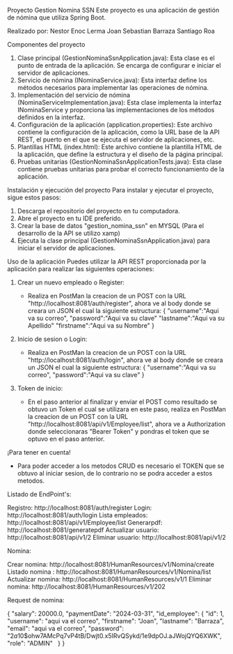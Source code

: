 Proyecto Gestion Nomina SSN
Este proyecto es una aplicación de gestión de nómina que utiliza Spring Boot.

Realizado por:
Nestor Enoc Lerma
Joan Sebastian Barraza
Santiago Roa

Componentes del proyecto

1. Clase principal (GestionNominaSsnApplication.java): Esta clase es el punto de entrada de la aplicación. Se encarga de configurar e iniciar el servidor de aplicaciones.
2. Servicio de nómina (INominaService.java): Esta interfaz define los métodos necesarios para implementar las operaciones de nómina.
3. Implementación del servicio de nómina (NominaServiceImplementation.java): Esta clase implementa la interfaz INominaService y proporciona las implementaciones de los métodos definidos en la interfaz.
4. Configuración de la aplicación (application.properties): Este archivo contiene la configuración de la aplicación, como la URL base de la API REST, el puerto en el que se ejecuta el servidor de aplicaciones, etc.
5. Plantillas HTML (index.html): Este archivo contiene la plantilla HTML de la aplicación, que define la estructura y el diseño de la página principal.
6. Pruebas unitarias (GestionNominaSsnApplicationTests.java): Esta clase contiene pruebas unitarias para probar el correcto funcionamiento de la aplicación.

Instalación y ejecución del proyecto
Para instalar y ejecutar el proyecto, sigue estos pasos:

1. Descarga el repositorio del proyecto en tu computadora.
2. Abre el proyecto en tu IDE preferido.
3. Crear la base de datos "gestion_nomina_ssn" en MYSQL (Para el desarrollo de la API se utilizo xamp)
4. Ejecuta la clase principal (GestionNominaSsnApplication.java) para iniciar el servidor de aplicaciones.

	
Uso de la aplicación
Puedes utilizar la API REST proporcionada por la aplicación para realizar las siguientes operaciones:

1. Crear un nuevo empleado o Register:
   - Realiza en PostMan la creacion de un POST con la URL "http://localhost:8081/auth/register", ahora ve al body donde se creara un JSON el cual la siguiente estructura: 
	{
    "username":"Aqui va su correo",
    "password":"Aqui va su clave"
    "lastname":"Aqui va su Apellido"
    "firstname":"Aqui va su Nombre"
	}

2. Inicio de sesion o Login:
   - Realiza en PostMan la creacion de un POST con la URL "http://localhost:8081/auth/login", ahora ve al body donde se creara un JSON el cual la siguiente estructura: 
	{
    "username":"Aqui va su correo",
    "password":"Aqui va su clave"
	} 

3. Token de inicio:
   - En el paso anterior al finalizar y enviar el POST como resultado se obtuvo un Token el cual se utilizara en este paso, realiza en PostMan la creacion de un POST con la URL "http://localhost:8081/api/v1/Employee/list", ahora ve a Authorization donde seleccionaras "Bearer Token" y pondras el token que se optuvo en el paso anterior.


¡Para tener en cuenta!
   - Para poder acceder a los metodos CRUD es necesario el TOKEN que se obtuvo al iniciar sesion, de lo contrario no se podra acceder a estos metodos.



Listado de EndPoint's:

Registro: http://localhost:8081/auth/register
Login: http://localhost:8081/auth/login
Lista empleados: http://localhost:8081/api/v1/Employee/list
Generarpdf: http://localhost:8081/generatepdf
Actualizar usuario: http://localhost:8081/api/v1/2
Eliminar usuario: http://localhost:8081/api/v1/2


Nomina:

Crear nomina: http://localhost:8081/HumanResources/v1/Nomina/create
Listado nomina : http://localhost:8081/HumanResources/v1/Nomina/list
Actualizar nomina: http://localhost:8081/HumanResources/v1/1
Eliminar nomina: http://localhost:8081/HumanResources/v1/202

Request de nomina:

{
  "salary": 20000.0,
  "paymentDate": "2024-03-31",
  "id_employee": {
    "id": 1,
    "username": "aqui va el correo",
    "firstname": "Joan",
    "lastname": "Barraza",
    "email": "aqui va el correo",
    "password": "$2a$10$ohw7AMcPq7vP4tB/Dwjt0.x5IRvQSykd/1e9dpOJ.aJWojQYQ6XWK",
    "role": "ADMIN"
  }
}
